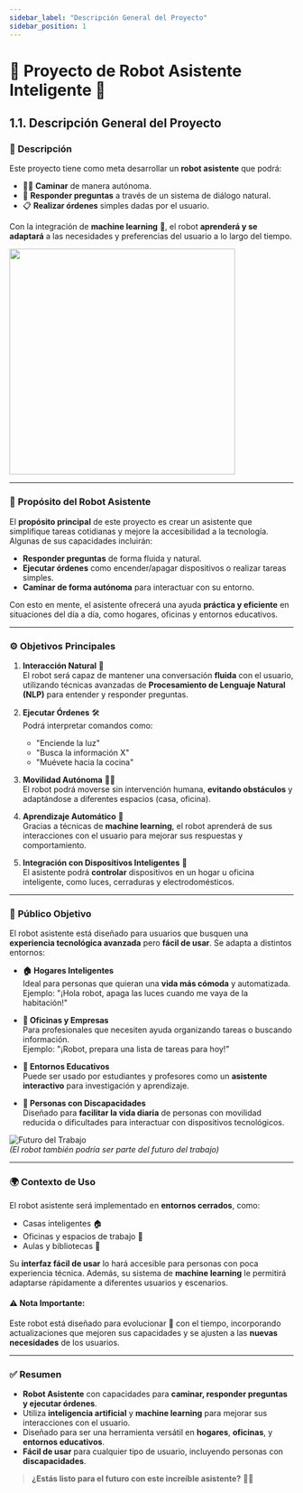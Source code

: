 ```yaml
---
sidebar_label: "Descripción General del Proyecto"
sidebar_position: 1
---
```


# 🤖 **Proyecto de Robot Asistente Inteligente** 🤖

## 1.1. Descripción General del Proyecto

### 🌟 Descripción
Este proyecto tiene como meta desarrollar un **robot asistente** que podrá:
- 🚶‍♂️ **Caminar** de manera autónoma.
- 💬 **Responder preguntas** a través de un sistema de diálogo natural.
- 📋 **Realizar órdenes** simples dadas por el usuario.

Con la integración de **machine learning** 🧠, el robot **aprenderá y se adaptará** a las necesidades y preferencias del usuario a lo largo del tiempo.

<img src="https://i.pinimg.com/originals/de/c3/9f/dec39fb225fd16cdce4562a10c520549.gif" width="400"/>

---

### 🎯 **Propósito del Robot Asistente**
El **propósito principal** de este proyecto es crear un asistente que simplifique tareas cotidianas y mejore la accesibilidad a la tecnología. Algunas de sus capacidades incluirán:
- **Responder preguntas** de forma fluida y natural.
- **Ejecutar órdenes** como encender/apagar dispositivos o realizar tareas simples.
- **Caminar de forma autónoma** para interactuar con su entorno.

Con esto en mente, el asistente ofrecerá una ayuda **práctica y eficiente** en situaciones del día a día, como hogares, oficinas y entornos educativos.

---

### ⚙️ **Objetivos Principales**

1. **Interacción Natural** 💬  
   El robot será capaz de mantener una conversación **fluida** con el usuario, utilizando técnicas avanzadas de **Procesamiento de Lenguaje Natural (NLP)** para entender y responder preguntas.
   
2. **Ejecutar Órdenes** 🛠  
   Podrá interpretar comandos como:  
   - "Enciende la luz"  
   - "Busca la información X"  
   - "Muévete hacia la cocina"

3. **Movilidad Autónoma** 🚶‍♀️  
   El robot podrá moverse sin intervención humana, **evitando obstáculos** y adaptándose a diferentes espacios (casa, oficina).

4. **Aprendizaje Automático** 🧠  
   Gracias a técnicas de **machine learning**, el robot aprenderá de sus interacciones con el usuario para mejorar sus respuestas y comportamiento.

5. **Integración con Dispositivos Inteligentes** 🔗  
   El asistente podrá **controlar** dispositivos en un hogar u oficina inteligente, como luces, cerraduras y electrodomésticos.

---

### 👥 **Público Objetivo**

El robot asistente está diseñado para usuarios que busquen una **experiencia tecnológica avanzada** pero **fácil de usar**. Se adapta a distintos entornos:

- **🏠 Hogares Inteligentes**  
  Ideal para personas que quieran una **vida más cómoda** y automatizada.  
  Ejemplo: "¡Hola robot, apaga las luces cuando me vaya de la habitación!"

- **🏢 Oficinas y Empresas**  
  Para profesionales que necesiten ayuda organizando tareas o buscando información.  
  Ejemplo: "¡Robot, prepara una lista de tareas para hoy!"

- **🏫 Entornos Educativos**  
  Puede ser usado por estudiantes y profesores como un **asistente interactivo** para investigación y aprendizaje.

- **🦽 Personas con Discapacidades**  
  Diseñado para **facilitar la vida diaria** de personas con movilidad reducida o dificultades para interactuar con dispositivos tecnológicos.

![Futuro del Trabajo](https://media.giphy.com/media/xT0xeuOy2Fcl9vDGiA/giphy.gif)  
*(El robot también podría ser parte del futuro del trabajo)*

---

### 🌍 **Contexto de Uso**

El robot asistente será implementado en **entornos cerrados**, como:
- Casas inteligentes 🏠
- Oficinas y espacios de trabajo 🏢
- Aulas y bibliotecas 🏫

Su **interfaz fácil de usar** lo hará accesible para personas con poca experiencia técnica. Además, su sistema de **machine learning** le permitirá adaptarse rápidamente a diferentes usuarios y escenarios.

#### ⚠️ **Nota Importante**:
Este robot está diseñado para evolucionar 🚀 con el tiempo, incorporando actualizaciones que mejoren sus capacidades y se ajusten a las **nuevas necesidades** de los usuarios.

---

### ✅ **Resumen**

- **Robot Asistente** con capacidades para **caminar, responder preguntas y ejecutar órdenes**.
- Utiliza **inteligencia artificial** y **machine learning** para mejorar sus interacciones con el usuario.
- Diseñado para ser una herramienta versátil en **hogares**, **oficinas**, y **entornos educativos**.
- **Fácil de usar** para cualquier tipo de usuario, incluyendo personas con **discapacidades**.

> **¿Estás listo para el futuro con este increíble asistente?** 🤖🚀
